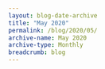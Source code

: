 ```yaml
---
layout: blog-date-archive
title: "May 2020"
permalink: /blog/2020/05/
archive-name: May 2020
archive-type: Monthly
breadcrumb: blog
---
```

